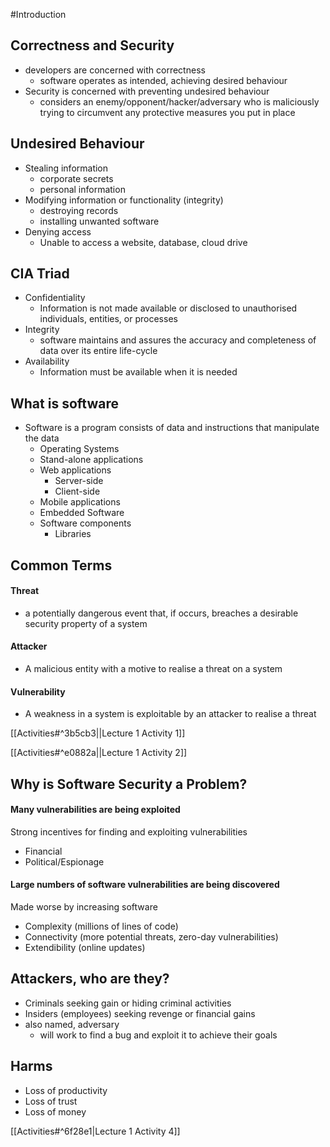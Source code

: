 #Introduction
## Correctness and Security
- developers are concerned with correctness
	- software operates as intended, achieving desired behaviour
- Security is concerned with preventing undesired behaviour
	- considers an enemy/opponent/hacker/adversary who is maliciously trying to circumvent any protective measures you put in place

## Undesired  Behaviour
- Stealing information
	- corporate secrets
	- personal information
- Modifying information or functionality (integrity)
	- destroying records
	- installing unwanted software
- Denying access
	- Unable to access a website, database, cloud drive

## CIA Triad

- Confidentiality
	- Information is not made available or disclosed to unauthorised individuals, entities, or processes
- Integrity
	- software maintains and assures the accuracy and completeness of data over its entire life-cycle
- Availability
	- Information must be available when it is needed

## What is software
- Software is a program consists of data and instructions that manipulate the data
	- Operating Systems
	- Stand-alone applications
	- Web applications
		- Server-side
		- Client-side
	- Mobile applications
	- Embedded Software
	- Software components
		- Libraries

## Common Terms
#### Threat
- a potentially dangerous event that, if occurs, breaches a desirable security property of a system
#### Attacker
- A malicious entity with a motive to realise a threat on a system 
#### Vulnerability
- A weakness in a system is exploitable by an attacker to realise a threat

[[Activities#^3b5cb3||Lecture 1 Activity 1]]

[[Activities#^e0882a||Lecture 1 Activity 2]]

## Why is Software Security a Problem?
#### Many vulnerabilities are being exploited
Strong incentives for finding and exploiting vulnerabilities
- Financial 
- Political/Espionage
#### Large numbers of software vulnerabilities are being discovered
Made worse by increasing software
- Complexity (millions of lines of code)
- Connectivity (more potential threats, zero-day vulnerabilities)
- Extendibility (online updates)


## Attackers, who are they?
- Criminals seeking gain or hiding criminal activities
- Insiders (employees) seeking revenge or financial gains
- also named, adversary
	- will work to find a bug and exploit it to achieve their goals
	

## Harms 
- Loss of productivity
- Loss of trust
- Loss of money

[[Activities#^6f28e1|Lecture 1 Activity 4]]
